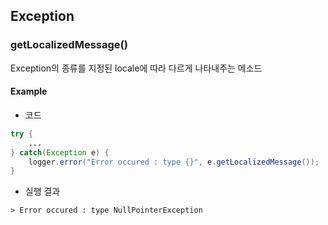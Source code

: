 ## Exception

### getLocalizedMessage()
Exception의 종류를 지정된 locale에 따라 다르게 나타내주는 메소드
#### Example
* 코드
```java
try {
    ...
} catch(Exception e) {
    logger.error("Error occured : type {}", e.getLocalizedMessage());
}
```
* 실행 결과
```
> Error occured : type NullPointerException
```

